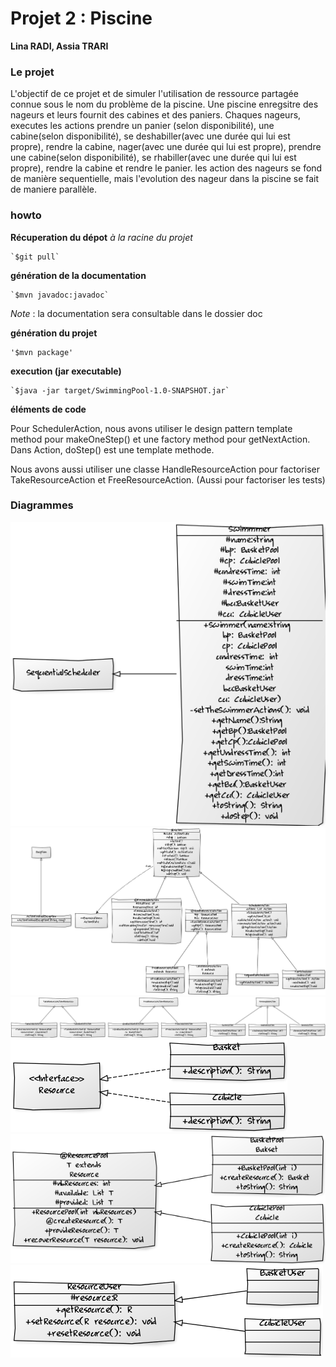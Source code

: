 # Projet 2 : Piscine

**Lina RADI, Assia TRARI**

### Le projet

L'objectif de ce projet et de simuler l'utilisation de ressource partagée connue sous le nom du problème de la piscine.
Une piscine enregsitre des nageurs et leurs fournit des cabines et des paniers. Chaques nageurs, executes les actions prendre un panier (selon disponibilité), une cabine(selon disponibilité), se deshabiller(avec une durée qui lui est propre), rendre la cabine, nager(avec une durée qui lui est propre), prendre une cabine(selon disponibilité), se rhabiller(avec une durée qui lui est propre), rendre la cabine et rendre le panier. 
les action des nageurs se fond de manière sequentielle, mais l'evolution des nageur dans la piscine se fait de maniere parallèle.

### howto

**Récuperation du dépot**
*à la racine du projet*

	`$git pull`

**génération de la documentation**

	`$mvn javadoc:javadoc`

*Note* : la documentation sera consultable dans le dossier doc

**génération du projet**

	'$mvn package'

**execution (jar executable)**

	`$java -jar target/SwimmingPool-1.0-SNAPSHOT.jar`

**éléments de code**

Pour SchedulerAction, nous avons utiliser le design pattern template method pour makeOneStep() et une factory method pour getNextAction.
Dans Action, doStep() est une template methode.

Nous avons aussi utiliser une classe HandleResourceAction pour factoriser TakeResourceAction et FreeResourceAction. (Aussi pour factoriser les tests)


### Diagrammes

![alt text](diagrammes/Swimmer.png)
![alt text](diagrammes/Action.png)
![alt text](diagrammes/SwimmerAction.png)
![alt text](diagrammes/Resource.png)
![alt text](diagrammes/ResourcePool.png)
![alt text](diagrammes/ResourceUser.png)


